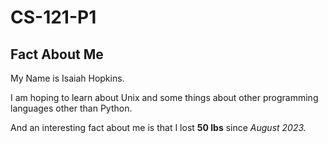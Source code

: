 # CS-121-P1

## Fact About Me

My Name is Isaiah Hopkins.

I am hoping to learn about Unix and some things about other programming languages other than
Python. 

And an interesting fact about me is that I lost **50 lbs** since *August 2023.*

